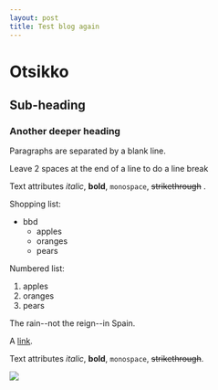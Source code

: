 ```yaml
---
layout: post
title: Test blog again
---
```


Otsikko
=======

Sub-heading
-----------

### Another deeper heading

Paragraphs are separated
by a blank line.

Leave 2 spaces at the end of a line to do a
line break

Text attributes *italic*, **bold**,
`monospace`, ~~strikethrough~~ .

Shopping list:

* bbd
  * apples
  * oranges
  * pears

Numbered list:

  1. apples
  2. oranges
  3. pears

The rain--not the reign--in
Spain.

A [link](http://example.com).

<p>Text attributes <em>italic</em>, <strong>bold</strong>,
<code>monospace</code>, <s>strikethrough</s>.</p>
<img src="http://www.nuvostaq.com/images/nuvostaq_logo_v3.jpg"/>
